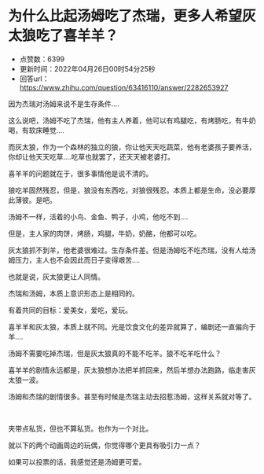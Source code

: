 # 为什么比起汤姆吃了杰瑞，更多人希望灰太狼吃了喜羊羊？
- 点赞数：6399
- 更新时间：2022年04月26日00时54分25秒
- 回答url：https://www.zhihu.com/question/63416110/answer/2282653927
<body>
 <p data-pid="JPtIdBRW">因为杰瑞对汤姆来说不是生存条件….</p>
 <p data-pid="ozc2TMN2">这么说吧，汤姆不吃了杰瑞，他有主人养着，他可以有鸡腿吃，有烤肠吃，有牛奶喝，有软床睡觉….</p>
 <p data-pid="NbnVk6TE">而灰太狼，作为一个森林的独立的狼，你让他天天吃蔬菜，他有老婆孩子要养活，你却让他天天吃草….吃草也就罢了，还天天被老婆打。</p>
 <p data-pid="RSjkvuPl">喜羊羊的问题就在于，很多事情他是说不清的。</p>
 <p data-pid="B8dKLmqU">狼吃羊固然残忍，但是，狼没有东西吃，对狼很残忍。本质上都是生命，没必要厚此薄彼。是吧。</p>
 <p data-pid="XdWGLW-i">汤姆不一样，活着的小鸟、金鱼、鸭子，小鸡，他吃不到….</p>
 <p data-pid="Odk_f-7k">但是，主人家的肉饼，烤肠，鸡腿，牛奶，奶酪，他都可以吃。</p>
 <p data-pid="-H-X-BZj">灰太狼抓不到羊，他老婆很难过。生存条件差。但是汤姆吃不吃杰瑞，没有人给汤姆压力，主人也不会因此而日子变得艰苦….</p>
 <p data-pid="JSj0Mtzb">也就是说，灰太狼更让人同情。</p>
 <p data-pid="IEvWh10r">杰瑞和汤姆，本质上意识形态上是相同的。</p>
 <p data-pid="-Nu72so0">有着共同的目标：爱美女，爱吃，爱玩。</p>
 <p data-pid="OWtQYBYf">喜羊羊和灰太狼，本质上就不同。光是饮食文化的差异就算了，编剧还一直偏向于羊….</p>
 <p data-pid="ON_aUMzP">汤姆不需要吃掉杰瑞，但是灰太狼真的不能不吃羊。狼不吃羊吃什么？</p>
 <p data-pid="yvhg8SKh">喜羊羊的剧情永远都是，灰太狼想办法把羊抓回来，然后羊想办法跑路，临走害灰太狼一波。</p>
 <p data-pid="XcwmWKWb">汤姆和杰瑞的剧情很多。甚至有时候是杰瑞主动去招惹汤姆，这样关系就对等了。</p>
 <p class="ztext-empty-paragraph"><br></p>
 <p data-pid="aCcZqbUG">夹带点私货，但也不算私货。也作为一个对比。</p>
 <p data-pid="bnOKW66V">就以下的两个动画周边的玩偶，你觉得哪个更具有吸引力一点？</p>
 <p data-pid="6aZPUGlx">如果可以投票的话，我感觉还是汤姆更可爱。</p><a data-draft-node="block" data-draft-type="mcn-link-card" data-mcn-id="1502086989424324608"></a>
 <p></p><a data-draft-node="block" data-draft-type="mcn-link-card" data-mcn-id="1502087414297960448"></a>
 <p></p><a data-draft-node="block" data-draft-type="mcn-link-card" data-mcn-id="1502087567399284736"></a>
 <p></p>
</body>